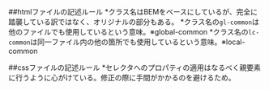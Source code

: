

##htmlファイルの記述ルール
*クラス名はBEMをベースにしているが、完全に踏襲している訳ではなく、オリジナルの部分もある。
*クラス名の`gl-common`は他のファイルでも使用しているという意味。※global-common
*クラス名の`lc-common`は同一ファイル内の他の箇所でも使用しているという意味。※local-common



##cssファイルの記述ルール
*セレクタへのプロパティの適用はなるべく親要素に行うように心がけている。修正の際に手間がかかるのを避けるため。
